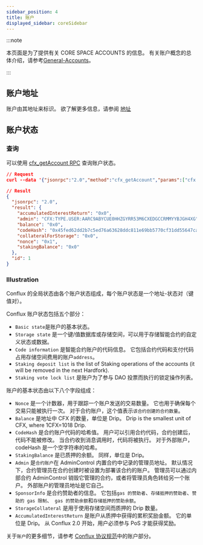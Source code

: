```yaml
---
sidebar_position: 4
title: 账户
displayed_sidebar: coreSidebar
---
```


:::note

本页面是为了提供有关 CORE SPACE ACCOUNTS 的信息。 有关账户概念的总体介绍，请参考[General-Accounts](../../../general/conflux-basics/accounts.md)。

:::

## 账户地址

账户由其地址来标识。 欲了解更多信息，请参阅 [地址](./addresses.md)

## 账户状态

### 查询

可以使用 [cfx_getAccount RPC](../../build/json-rpc/cfx-namespace.md#cfx_getaccount) 查询账户状态。

```json
// Request
curl --data '{"jsonrpc":"2.0","method":"cfx_getAccount","params":["cfx:type.contract:acc7uawf5ubtnmezvhu9dhc6sghea0403y2dgpyfjp", "latest_state"],"id":1}' -H "Content-Type: application/json" localhost:12539

// Result
{
  "jsonrpc": "2.0",
  "result": {
    "accumulatedInterestReturn": "0x0",
    "admin": "CFX:TYPE.USER:AARC9ABYCUE0HHZGYRR53M6CXEDGCCRMMYYBJGH4XG",
    "balance": "0x0",
    "codeHash": "0x45fed62dd2b7c5ed76a63628ddc811e69bb5770cf31dd55647ca219aaee5434f",
    "collateralForStorage": "0x0",
    "nonce": "0x1",
    "stakingBalance": "0x0"
  },
  "id": 1
}
```

### Illustration

Conflux 的全局状态由各个账户状态组成，每个账户状态是一个地址-状态对（键值对）。

Conflux 账户状态包括五个部分：

- `Basic state`是账户的基本状态。
- `Storage state` 是一个键/值数据库或存储空间，可以用于存储智能合约的自定义状态或数据。
- `Code information` 是智能合约账户的代码信息。 它包括合约代码和支付代码占用存储空间费用的账户`address`。
- `Staking deposit list` is the list of Staking operations of the accounts (it will be removed in the next Hardfork).
- `Staking vote lock list` 是账户为了参与 DAO 投票而执行的锁定操作列表。

账户的基本状态由以下八个字段组成：

- `Nonce` 是一个计数器，用于跟踪一个账户发送的交易数量。 它也用于确保每个交易只能被执行一次。 对于合约账户，这个值表示`该合约创建的合约数量`。
- `Balance` 是地址中 CFX 的数量，单位是 Drip。 Drip is the smallest unit of CFX, where 1CFX=1018 Drip.
- `CodeHash` 是合约账户代码的哈希值。 用户可以引用合约代码，合约创建后，代码不能被修改。 当合约收到消息调用时，代码将被执行。 对于外部账户，codeHash 是一个空字符串的哈希。
- `StakingBalance` 是已质押的余额。 同样，单位是 Drip。
- `Admin` 是`合约账户`在 AdminControl 内置合约中记录的管理员地址。 默认情况下，合约管理员在合约创建时被设置为部署该合约的账户。 管理员可以通过内部合约 AdminControl 销毁它管理的合约，或者将管理员角色转给另一个账户。 外部账户的管理员地址是它自己。
- `SponsorInfo` 是合约赞助者的信息。 它包括`gas 的赞助者`、`存储抵押的赞助者`、`赞助的 gas 限制`、` gas 的赞助余额`和`存储抵押的赞助余额`。
- `StorageCollateral` 是用于使用存储空间而质押的 Drip 数量。
- `AccumulatedInterestReturn` 是账户从质押中获得的累积奖励金额。 它的单位是 Drip。 从 Conflux 2.0 开始，用户必须参与 PoS 才能获得奖励。

关于`账户`的更多细节，请参考 [Conflux 协议规范](https://www.confluxnetwork.org/files/Conflux_Protocol_Specification.pdf)中的账户部分。
